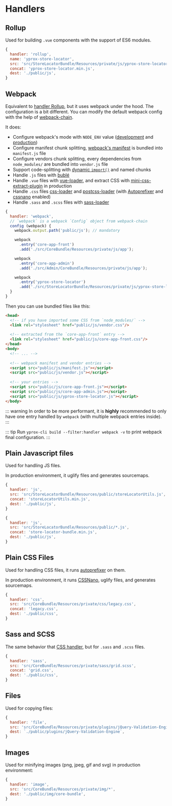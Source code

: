 # Handlers

## Rollup

Used for building `.vue` components with the support of ES6 modules.

```js
{
  handler: 'rollup',
  name: 'yprox-store-locator',
  src: 'src/StoreLocatorBundle/Resources/private/js/yprox-store-locator/index.js',
  concat: 'yprox-store-locator.min.js',
  dest: './public/js',
}
```

## Webpack

Equivalent to [handler Rollup](#rollup), but it uses webpack under the hood. 
The configuration is a bit different. You can modify the default webpack config with the help of [webpack-chain](https://github.com/neutrinojs/webpack-chain).

It does:
  - Configure webpack's mode with `NODE_ENV` value ([development](https://webpack.js.org/concepts/mode/#mode-development) and [production](https://webpack.js.org/concepts/mode/#mode-production))
  - Configure manifest chunk splitting, [webpack's manifest](https://webpack.js.org/concepts/manifest/) is bundled into `manifest.js` file
  - Configure vendors chunk splitting, every dependencies from `node_modules/` are bundled into `vendor.js` file
  - Support code-splitting with [dynamic `import()`](https://webpack.js.org/guides/code-splitting/#dynamic-imports) and named chunks
  - Handle `.js` files with [bublé](https://github.com/Rich-Harris/buble)
  - Handle `.vue` files with [vue-loader](https://github.com/vuejs/vue-loader), and extract CSS with [mini-css-extract-plugin](https://github.com/webpack-contrib/mini-css-extract-plugin) in production
  - Handle `.css` files [css-loader](https://github.com/webpack-contrib/css-loader) and [postcss-loader](https://github.com/postcss/postcss-loader) (with [Autoprefixer](https://github.com/postcss/autoprefixer) and [cssnano](https://github.com/cssnano/cssnano) enabled)
  - Handle `.sass` and `.scss` files with [sass-loader](https://github.com/webpack-contrib/sass-loader)
  
```js
{
  handler: 'webpack',
  // `webpack` is a webpack `Config` object from webpack-chain
  config (webpack) {
    webpack.output.path('public/js'); // mandatory

    webpack
      .entry('core-app-front')
      .add('./src/CoreBundle/Resources/private/js/app');

    webpack
      .entry('core-app-admin')
      .add('./src/Admin/CoreBundle/Resources/private/js/app');

    webpack
      .entry('yprox-store-locator')
      .add('./src/StoreLocatorBundle/Resources/private/js/yprox-store-locator');
  }
}
```

Then you can use bundled files like this:

```html
<head>
  <!-- if you have imported some CSS from `node_modules/` -->
  <link rel="stylesheet" href="public/js/vendor.css"/>
  
  <!-- extracted from the `core-app-front` entry -->
  <link rel="stylesheet" href="public/js/core-app-front.css"/>
</head>
<body>
  <!-- ... -->
  
  <!-- webpack manifest and vendor entries -->
  <script src="public/js/manifest.js"></script>
  <script src="public/js/vendor.js"></script>
  
  <!-- your entries -->
  <script src="public/js/core-app-front.js"></script>
  <script src="public/js/core-app-admin.js"></script>
  <script src="public/js/yprox-store-locator.js"></script>
</body>
```

::: warning
In order to be more performant, it is **highly** recommended to only have one entry handled by `webpack` (with multiple webpack entries inside).
:::

::: tip
Run `yprox-cli build --filter:handler webpack -v` to print webpack final configuration.
:::

## Plain Javascript files

Used for handling JS files.

In production environment, it uglify files and generates sourcemaps.

```js
{
  handler: 'js',
  src: 'src/StoreLocatorBundle/Resources/public/storeLocatorUtils.js',
  concat: 'storeLocatorUtils.min.js',
  dest: './public/js',
}

{
  handler: 'js',
  src: 'src/StoreLocatorBundle/Resources/public/*.js',
  concat: 'store-locator-bundle.min.js',
  dest: './public/js',
}
```

## Plain CSS Files

Used for handling CSS files, it runs [autoprefixer](https://github.com/postcss/autoprefixer) on them.

In production environment, it runs [CSSNano](https://github.com/cssnano/cssnano), uglify files, and generates sourcemaps.

```js
{
  handler: 'css',
  src: 'src/CoreBundle/Resources/private/css/legacy.css',
  concat: 'legacy.css',
  dest: './public/css',
}
```

## Sass and SCSS

The same behavior that [CSS handler](#plain-css-files), but for `.sass` and `.scss` files.

```js
{
  handler: 'sass',
  src: 'src/CoreBundle/Resources/private/sass/grid.scss',
  concat: 'grid.css',
  dest: './public/css',
}
```

## Files

Used for copying files:

```js
{
  handler: 'file',
  src: 'src/CoreBundle/Resources/private/plugins/jQuery-Validation-Engine/**/*',
  dest: `./public/plugins/jQuery-Validation-Engine`,
}
```

## Images

Used for minifying images (png, jpeg, gif and svg) in production environment:

```js
{
  handler: 'image',
  src: 'src/CoreBundle/Resources/private/img/*',
  dest: './public/img/core-bundle',
}
```
